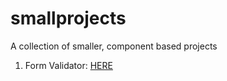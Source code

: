 # smallprojects
A collection of smaller, component based projects

1. Form Validator: [HERE](https://github.com/PunchyouAl/smallprojects/tree/master/Small%20Projects/Form%20Validator)
